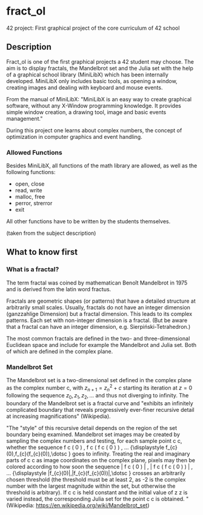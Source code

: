 # fract_ol
42 project: First graphical project of the core curriculum of 42 school

## Description

Fract_ol is one of the first graphical projects a 42 student may choose. The aim is to display fractals, the Mandelbrot set and the Julia set with the help of a graphical school library (MiniLibX) which has been internally developed. MiniLibX only includes basic tools, as opening a window, creating images and dealing with keyboard and mouse events.

From the manual of MiniLibX:
  "MiniLibX is an easy way to create graphical software, without any X-Window programming knowledge.
    It provides simple window creation, a drawing tool, image and basic events management."

During this project one learns about complex numbers, the concept of optimization in computer graphics and event handling. 

### Allowed Functions

Besides MiniLibX, all functions of the math library are allowed, as well as the following functions:
- open, close
- read, write
- malloc, free
- perror, strerror
- exit

All other functions have to be written by the students themselves.

(taken from the subject description)

## What to know first

### What is a fractal?

The term fractal was coined by mathematican Benoît Mandelbrot in 1975 and is derived from the latin word fractus. 

Fractals are geometric shapes (or patterns) that have a detailed structure at arbitrarily small scales. Usually, fractals do not have an integer dimension (ganzzahlige Dimension) but a fractal dimension. This leads to its complex patterns. 
Each set with non-integer dimension is a fractal. (But be aware that a fractal can have an integer dimension, e.g. Sierpiński-Tetrahedron.)

The most common fractals are defined in the two- and three-dimensional Euclidean space and include for example the Mandelbrot and Julia set. Both of which are defined in the complex plane.

### Mandelbrot Set

The Mandelbrot set is a two-dimensional set defined in the complex plane as the complex number c, with
                           $z_{n+1}=z_{n}^{2}+c$
 starting its iteration at $z = 0$
 following the sequence $z_{0}, z_{1}, z_{2}, ...$
 and thus not diverging to infinity.
 The boundary of the Mandelbrot set is a fractal curve and "exhibits an infinitely complicated boundary that reveals progressively ever-finer recursive detail at increasing magnifications" (Wikipedia).

 "The "style" of this recursive detail depends on the region of the set boundary being examined. Mandelbrot set images may be created by sampling the complex numbers and testing, for each sample point c c, whether the sequence f c ( 0 ) , f c ( f c ( 0 ) ) , … {\displaystyle f_{c}(0),f_{c}(f_{c}(0)),\dotsc } goes to infinity. Treating the real and imaginary parts of c c as image coordinates on the complex plane, pixels may then be colored according to how soon the sequence | f c ( 0 ) | , | f c ( f c ( 0 ) ) | , … {\displaystyle |f_{c}(0)|,|f_{c}(f_{c}(0))|,\dotsc } crosses an arbitrarily chosen threshold (the threshold must be at least 2, as -2 is the complex number with the largest magnitude within the set, but otherwise the threshold is arbitrary). If c c is held constant and the initial value of z z is varied instead, the corresponding Julia set for the point c c is obtained. " (Wikipedia: https://en.wikipedia.org/wiki/Mandelbrot_set)
 
